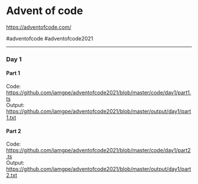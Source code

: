 # Advent of code
https://adventofcode.com/

#adventofcode #adventofcode2021

------------

### Day 1

#### Part 1

Code: https://github.com/iamgpe/adventofcode2021/blob/master/code/day1/part1.ts <br>
Output: https://github.com/iamgpe/adventofcode2021/blob/master/output/day1/part1.txt

#### Part 2

Code: https://github.com/iamgpe/adventofcode2021/blob/master/code/day1/part2.ts <br>
Output: https://github.com/iamgpe/adventofcode2021/blob/master/output/day1/part2.txt

